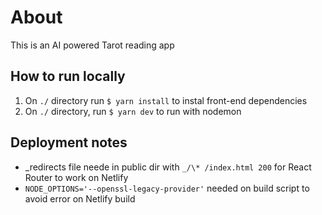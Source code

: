 # About

This is an AI powered Tarot reading app

## How to run locally

1. On `./` directory run `$ yarn install` to instal front-end dependencies
2. On `./` directory, run `$ yarn dev` to run with nodemon

## Deployment notes

- _redirects file neede in public dir with `_/\* /index.html 200` for React Router to work on Netlify
- `NODE_OPTIONS='--openssl-legacy-provider'` needed on build script to avoid error on Netlify build
